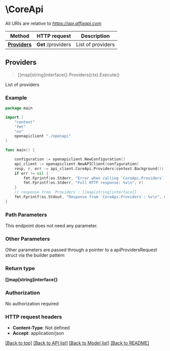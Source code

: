 # \CoreApi

All URIs are relative to *https://api.affixapi.com*

Method | HTTP request | Description
------------- | ------------- | -------------
[**Providers**](CoreApi.md#Providers) | **Get** /providers | List of providers



## Providers

> []map[string]interface{} Providers(ctx).Execute()

List of providers



### Example

```go
package main

import (
    "context"
    "fmt"
    "os"
    openapiclient "./openapi"
)

func main() {

    configuration := openapiclient.NewConfiguration()
    api_client := openapiclient.NewAPIClient(configuration)
    resp, r, err := api_client.CoreApi.Providers(context.Background()).Execute()
    if err != nil {
        fmt.Fprintf(os.Stderr, "Error when calling `CoreApi.Providers``: %v\n", err)
        fmt.Fprintf(os.Stderr, "Full HTTP response: %v\n", r)
    }
    // response from `Providers`: []map[string]interface{}
    fmt.Fprintf(os.Stdout, "Response from `CoreApi.Providers`: %v\n", resp)
}
```

### Path Parameters

This endpoint does not need any parameter.

### Other Parameters

Other parameters are passed through a pointer to a apiProvidersRequest struct via the builder pattern


### Return type

**[]map[string]interface{}**

### Authorization

No authorization required

### HTTP request headers

- **Content-Type**: Not defined
- **Accept**: application/json

[[Back to top]](#) [[Back to API list]](../README.md#documentation-for-api-endpoints)
[[Back to Model list]](../README.md#documentation-for-models)
[[Back to README]](../README.md)

